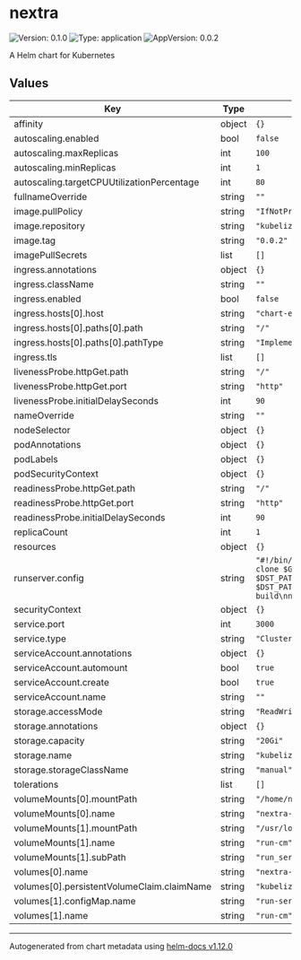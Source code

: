 # nextra

![Version: 0.1.0](https://img.shields.io/badge/Version-0.1.0-informational?style=flat-square) ![Type: application](https://img.shields.io/badge/Type-application-informational?style=flat-square) ![AppVersion: 0.0.2](https://img.shields.io/badge/AppVersion-0.0.2-informational?style=flat-square)

A Helm chart for Kubernetes

## Values

| Key | Type | Default | Description |
|-----|------|---------|-------------|
| affinity | object | `{}` |  |
| autoscaling.enabled | bool | `false` |  |
| autoscaling.maxReplicas | int | `100` |  |
| autoscaling.minReplicas | int | `1` |  |
| autoscaling.targetCPUUtilizationPercentage | int | `80` |  |
| fullnameOverride | string | `""` |  |
| image.pullPolicy | string | `"IfNotPresent"` |  |
| image.repository | string | `"kubelize/nextra"` |  |
| image.tag | string | `"0.0.2"` |  |
| imagePullSecrets | list | `[]` |  |
| ingress.annotations | object | `{}` |  |
| ingress.className | string | `""` |  |
| ingress.enabled | bool | `false` |  |
| ingress.hosts[0].host | string | `"chart-example.local"` |  |
| ingress.hosts[0].paths[0].path | string | `"/"` |  |
| ingress.hosts[0].paths[0].pathType | string | `"ImplementationSpecific"` |  |
| ingress.tls | list | `[]` |  |
| livenessProbe.httpGet.path | string | `"/"` |  |
| livenessProbe.httpGet.port | string | `"http"` |  |
| livenessProbe.initialDelaySeconds | int | `90` |  |
| nameOverride | string | `""` |  |
| nodeSelector | object | `{}` |  |
| podAnnotations | object | `{}` |  |
| podLabels | object | `{}` |  |
| podSecurityContext | object | `{}` |  |
| readinessProbe.httpGet.path | string | `"/"` |  |
| readinessProbe.httpGet.port | string | `"http"` |  |
| readinessProbe.initialDelaySeconds | int | `90` |  |
| replicaCount | int | `1` |  |
| resources | object | `{}` |  |
| runserver.config | string | `"#!/bin/bash\nGIT_URL=\"YOUR_GIT_REPOSITORY\"\nDST_PATH=\"YOUR_REPOSITORY_NAME\"\ngit clone $GIT_URL $DST_PATH\necho \"syncing $DST_PATH to destination\"\nnpm i --prefix $DST_PATH next react react-dom nextra nextra-theme-docs\nCI=true npx pnpm --prefix $DST_PATH install\n# npm --prefix $DST_PATH run dev\nnpm --prefix $DST_PATH run build\nnpm --prefix $DST_PATH run start\n"` |  |
| securityContext | object | `{}` |  |
| service.port | int | `3000` |  |
| service.type | string | `"ClusterIP"` |  |
| serviceAccount.annotations | object | `{}` |  |
| serviceAccount.automount | bool | `true` |  |
| serviceAccount.create | bool | `true` |  |
| serviceAccount.name | string | `""` |  |
| storage.accessMode | string | `"ReadWriteOnce"` |  |
| storage.annotations | object | `{}` |  |
| storage.capacity | string | `"20Gi"` |  |
| storage.name | string | `"kubelize-nextra"` |  |
| storage.storageClassName | string | `"manual"` |  |
| tolerations | list | `[]` |  |
| volumeMounts[0].mountPath | string | `"/home/nextra/git"` |  |
| volumeMounts[0].name | string | `"nextra-data"` |  |
| volumeMounts[1].mountPath | string | `"/usr/local/bin/run_server.sh"` |  |
| volumeMounts[1].name | string | `"run-cm"` |  |
| volumeMounts[1].subPath | string | `"run_server.sh"` |  |
| volumes[0].name | string | `"nextra-data"` |  |
| volumes[0].persistentVolumeClaim.claimName | string | `"kubelize-nextra"` |  |
| volumes[1].configMap.name | string | `"run-server"` |  |
| volumes[1].name | string | `"run-cm"` |  |

----------------------------------------------
Autogenerated from chart metadata using [helm-docs v1.12.0](https://github.com/norwoodj/helm-docs/releases/v1.12.0)
